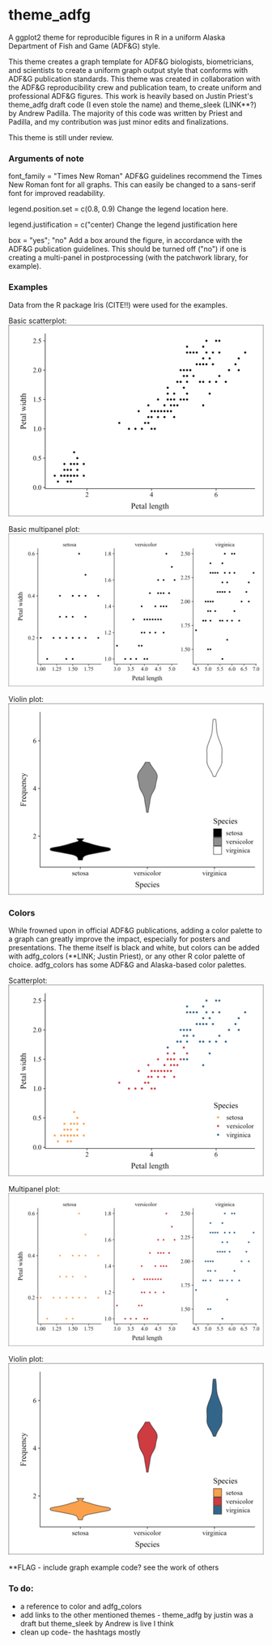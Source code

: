 # theme\_adfg

A ggplot2 theme for reproducible figures in R in a uniform Alaska Department of Fish and Game (ADF\&G) style.



This theme creates a graph template for ADF\&G biologists, biometricians, and scientists to create a uniform graph output style that conforms with ADF\&G publication standards. This theme was created in collaboration with the ADF\&G reproducibility crew and publication team, to create uniform and professional ADF\&G figures. This work is heavily based on Justin Priest's theme\_adfg draft code (I even stole the name) and theme\_sleek (LINK\*\*?) by Andrew Padilla. The majority of this code was written by Priest and Padilla, and my contribution was just minor edits and finalizations.

This theme is still under review.

### 

### Arguments of note
font_family = "Times New Roman"
ADF&G guidelines recommend the Times New Roman font for all graphs. This can easily be changed to a sans-serif font for improved readability.

legend.position.set = c(0.8, 0.9)
Change the legend location here.

legend.justification = c("center)
Change the legend justification here

box = "yes"; "no"
Add a box around the figure, in accordance with the ADF&G publication guidelines. This should be turned off ("no") if one is creating a multi-panel in postprocessing (with the patchwork library, for example).

### Examples
Data from the R package Iris (CITE!!) were used for the examples.

Basic scatterplot:
![basic plot](/example_figures/base_plot.png)

Basic multipanel plot:
![facet plot](/example_figures/facet_plot_nocolor.png)

Violin plot:
![violin plot](/example_figures/fill_plot_grey.png)



### Colors
While frowned upon in official ADF\&G publications, adding a color palette to a graph can greatly improve the impact, especially for posters and presentations. The theme itself is black and white, but colors can be added with adfg_colors (\*\*LINK; Justin Priest), or any other R color palette of choice. adfg\_colors has some ADF\&G and Alaska-based color palettes.

Scatterplot:
![basic plot](/example_figures/color_plot.png)

Multipanel plot:
![facet plot](/example_figures/facet_plot.png)

Violin plot:
![violin plot](/example_figures/fill_plot.png)

**FLAG - include graph example code? see the work of others



### To do:

* a reference to color and adfg\_colors
* add links to the other mentioned themes - theme\_adfg by justin was a draft but theme\_sleek by Andrew is live I think
* clean up code- the hashtags mostly
